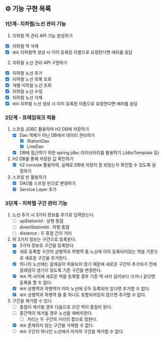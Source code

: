 ## ⚙ 기능 구현 목록

### 1단계- 지하철/노선 관리 기능

1. 지하철 역 관리 API 기능 완성하기

- [X] 지하철 역 삭제
- [X] `예외` 지하철역 생성 시 이미 등록된 이름으로 요청한다면 에러를 응답

2. 지하철 노선 관리 API 구현하기

- [X] 지하철 노선 추가
- [X] 지하철 노선 목록 조회
- [X] 개별 지하철 노선 조회
- [X] 지하철 노선 수정
- [X] 지하철 노선 삭제
- [X] `예외` 지하철 노선 생성 시 이미 등록된 이름으로 요청한다면 에러를 응답

### 2단계 - 프레임워크 적용

1. 스프링 JDBC 활용하여 H2 DB에 저장하기
    - [X] Dao 객체가 아닌 DB에서 데이터 관리하기
        - [X] StationDao
        - [X] LineDao
    - [X] DB에 접근하기 위한 spring jdbc 라이브러리를 활용하기 (JdbcTemplate 등)

2. H2 DB를 통해 저장된 값 확인하기
    - [X] h2 console 활용하여, 실제로 DB에 저장이 잘 되었는지 확인할 수 있도록 설정하기

3. 스프링 빈 활용하기
    - [X] DAO를 스프링 빈으로 변경하기
    - [X] Service Layer 추가

### 3단계 - 지하철 구간 관리 기능
1. 노선 추가 시 3가지 정보를 추가로 입력받는다.
   - [ ] upStationId : 상행 종점
   - [ ] downStationId : 하행 종점
   - [ ] distance : 두 종점 간의 거리
   
2. 위 3가지 정보는 구간으로 등록된다.
   - [x] 3가지 정보로 구간을 등록한다.
   - [x] 새로 등록할 구간의 상행역과 하행역 중 노선에 이미 등록되어있는 역을 기준으로 새로운 구간을 추가한다.
   - [x] 하나의 노선에는 갈래길이 허용되지 않기 때문에 새로운 구간이 추가되기 전에 갈래길이 생기지 않도록 기존 구간을 변경한다.
   - [x] `예외` 역 사이에 새로운 역을 등록할 경우 기존 역 사이 길이보다 크거나 같으면 등록을 할 수 없다.
   - [x] `예외` 상행역과 하행역이 이미 노선에 모두 등록되어 있다면 추가할 수 없다.
   - [x] `예외` 상행역과 하행역 둘 중 하나도 포함되어있지 않으면 추가할 수 없다.
   
3. 구간을 제거할 수 있다.
   - [ ] 종점이 제거될 경우 다음으로 오던 역이 종점이 된다.
   - [ ] 중간역이 제거될 경우 노선을 재배치한다.
     - [ ] 거리는 두 구간의 거리의 합으로 정한다.
   - [x] `예외` 존재하지 않는 구간을 삭제할 수 없다.
   - [ ] `예외` 구간이 하나인 노선에서 마지막 구간을 제거할 수 없다.
